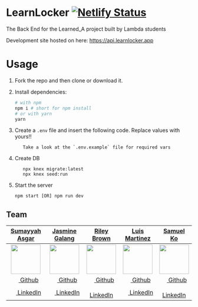 # LearnLocker [![Netlify Status](https://api.netlify.com/api/v1/badges/7d863733-ed9f-4379-97a1-749fb22d6723/deploy-status)](https://app.netlify.com/sites/learnedadev/deploys)

The Back End for the Learned_A project built by Lambda students

Development site hosted on here: https://api.learnlocker.app

# Usage

1. Fork the repo and then clone or download it.

2. Install dependencies:

   ```bash
   # with npm
   npm i # short for npm install
   # or with yarn
   yarn
   ```

3. Create a `.env` file and insert the following code. Replace values with yours!!

   ```
      Take a look at the `.env.example` file for required vars
   ```

4. Create DB

   ```
      npx knex migrate:latest
      npx knex seed:run
   ```

5. Start the server
   ```javascript
   npm start [OR] npm run dev
   ```

## Team

|                                            [**Sumayyah Asgar**](https://github.com/sumi419)                                            |                                         [**Jasmine Galang**](https://github.com/jsmnglng)                                         |                                           [**Riley Brown**](https://github.com/Riley-Brown)                                            |                                              [**Luis Martinez**](https://github.com/luiscmartinez)                                               |                                           [**Samuel Ko**](https://github.com/samsisle)                                            |
| :------------------------------------------------------------------------------------------------------------------------------------: | :-------------------------------------------------------------------------------------------------------------------------------: | :------------------------------------------------------------------------------------------------------------------------------------: | :----------------------------------------------------------------------------------------------------------------------------------------------: | :-------------------------------------------------------------------------------------------------------------------------------: |
|              [<img src="https://avatars1.githubusercontent.com/u/26584764?s=80" width="80">](https://github.com/sumi419)               |           [<img src="https://avatars3.githubusercontent.com/u/18733264?s=80" width="80">](https://github.com/jsmnglng)            |            [<img src="https://avatars2.githubusercontent.com/u/38029101?s=80" width="80">](https://github.com/Riley-Brown)             |                [<img src="https://avatars3.githubusercontent.com/u/36746854?s=80" width="80">](https://github.com/luiscmartinez)                 |           [<img src="https://avatars3.githubusercontent.com/u/28912696?s=80" width="80">](https://github.com/samsisle)            |
|                       [<img src="https://github.com/favicon.ico" width="15"> Github](https://github.com/sumi419)                       |                    [<img src="https://github.com/favicon.ico" width="15"> Github](https://github.com/jsmnglng)                    |                     [<img src="https://github.com/favicon.ico" width="15"> Github](https://github.com/Riley-Brown)                     |                         [<img src="https://github.com/favicon.ico" width="15"> Github](https://github.com/luiscmartinez)                         |                    [<img src="https://github.com/favicon.ico" width="15"> Github](https://github.com/samsisle)                    |
| [ <img src="https://static.licdn.com/sc/h/al2o9zrvru7aqj8e1x2rzsrca" width="15"> LinkedIn](https://www.linkedin.com/in/sumayyahasgar/) | [ <img src="https://static.licdn.com/sc/h/al2o9zrvru7aqj8e1x2rzsrca" width="15"> LinkedIn](https://www.linkedin.com/in/jsmnglng/) | [ <img src="https://static.licdn.com/sc/h/al2o9zrvru7aqj8e1x2rzsrca" width="15"> LinkedIn](https://www.linkedin.com/in/riley-brown96/) | [ <img src="https://static.licdn.com/sc/h/al2o9zrvru7aqj8e1x2rzsrca" width="15"> LinkedIn](https://www.linkedin.com/in/luis-martinez-11725617a/) | [ <img src="https://static.licdn.com/sc/h/al2o9zrvru7aqj8e1x2rzsrca" width="15"> LinkedIn](https://www.linkedin.com/in/samsisle/) |

